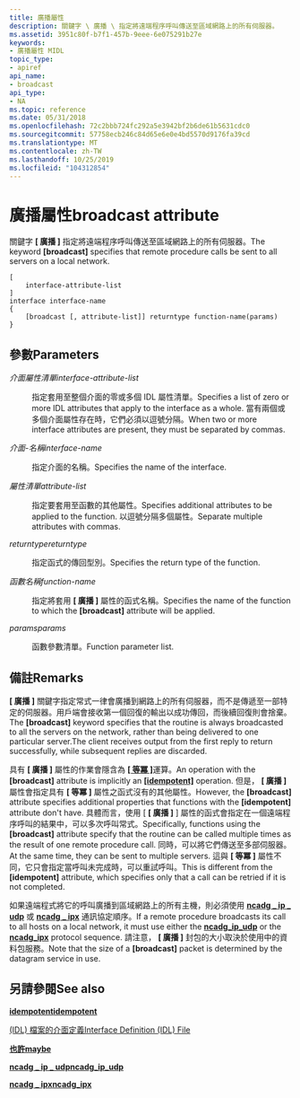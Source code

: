 ```yaml
---
title: 廣播屬性
description: 關鍵字 \ 廣播 \ 指定將遠端程序呼叫傳送至區域網路上的所有伺服器。
ms.assetid: 3951c80f-b7f1-457b-9eee-6e075291b27e
keywords:
- 廣播屬性 MIDL
topic_type:
- apiref
api_name:
- broadcast
api_type:
- NA
ms.topic: reference
ms.date: 05/31/2018
ms.openlocfilehash: 72c2bbb724fc292a5e3942bf2b6de61b5631cdc0
ms.sourcegitcommit: 57758ecb246c84d65e6e0e4bd5570d9176fa39cd
ms.translationtype: MT
ms.contentlocale: zh-TW
ms.lasthandoff: 10/25/2019
ms.locfileid: "104312854"
---
```

# <a name="broadcast-attribute"></a><span data-ttu-id="a52c2-104">廣播屬性</span><span class="sxs-lookup"><span data-stu-id="a52c2-104">broadcast attribute</span></span>

<span data-ttu-id="a52c2-105">關鍵字 **\[ 廣播 \]** 指定將遠端程序呼叫傳送至區域網路上的所有伺服器。</span><span class="sxs-lookup"><span data-stu-id="a52c2-105">The keyword **\[broadcast\]** specifies that remote procedure calls be sent to all servers on a local network.</span></span>

``` syntax
[
    interface-attribute-list
] 
interface interface-name 
{
    [broadcast [, attribute-list]] returntype function-name(params)
}
```

## <a name="parameters"></a><span data-ttu-id="a52c2-106">參數</span><span class="sxs-lookup"><span data-stu-id="a52c2-106">Parameters</span></span>

<dl> <dt>

<span data-ttu-id="a52c2-107">*介面屬性清單*</span><span class="sxs-lookup"><span data-stu-id="a52c2-107">*interface-attribute-list*</span></span> 
</dt> <dd>

<span data-ttu-id="a52c2-108">指定套用至整個介面的零或多個 IDL 屬性清單。</span><span class="sxs-lookup"><span data-stu-id="a52c2-108">Specifies a list of zero or more IDL attributes that apply to the interface as a whole.</span></span> <span data-ttu-id="a52c2-109">當有兩個或多個介面屬性存在時，它們必須以逗號分隔。</span><span class="sxs-lookup"><span data-stu-id="a52c2-109">When two or more interface attributes are present, they must be separated by commas.</span></span>

</dd> <dt>

<span data-ttu-id="a52c2-110">*介面-名稱*</span><span class="sxs-lookup"><span data-stu-id="a52c2-110">*interface-name*</span></span> 
</dt> <dd>

<span data-ttu-id="a52c2-111">指定介面的名稱。</span><span class="sxs-lookup"><span data-stu-id="a52c2-111">Specifies the name of the interface.</span></span>

</dd> <dt>

<span data-ttu-id="a52c2-112">*屬性清單*</span><span class="sxs-lookup"><span data-stu-id="a52c2-112">*attribute-list*</span></span> 
</dt> <dd>

<span data-ttu-id="a52c2-113">指定要套用至函數的其他屬性。</span><span class="sxs-lookup"><span data-stu-id="a52c2-113">Specifies additional attributes to be applied to the function.</span></span> <span data-ttu-id="a52c2-114">以逗號分隔多個屬性。</span><span class="sxs-lookup"><span data-stu-id="a52c2-114">Separate multiple attributes with commas.</span></span>

</dd> <dt>

<span data-ttu-id="a52c2-115">*returntype*</span><span class="sxs-lookup"><span data-stu-id="a52c2-115">*returntype*</span></span> 
</dt> <dd>

<span data-ttu-id="a52c2-116">指定函式的傳回型別。</span><span class="sxs-lookup"><span data-stu-id="a52c2-116">Specifies the return type of the function.</span></span>

</dd> <dt>

<span data-ttu-id="a52c2-117">*函數名稱*</span><span class="sxs-lookup"><span data-stu-id="a52c2-117">*function-name*</span></span> 
</dt> <dd>

<span data-ttu-id="a52c2-118">指定將套用 **\[ 廣播 \]** 屬性的函式名稱。</span><span class="sxs-lookup"><span data-stu-id="a52c2-118">Specifies the name of the function to which the **\[broadcast\]** attribute will be applied.</span></span>

</dd> <dt>

<span data-ttu-id="a52c2-119">*params*</span><span class="sxs-lookup"><span data-stu-id="a52c2-119">*params*</span></span> 
</dt> <dd>

<span data-ttu-id="a52c2-120">函數參數清單。</span><span class="sxs-lookup"><span data-stu-id="a52c2-120">Function parameter list.</span></span>

</dd> </dl>

## <a name="remarks"></a><span data-ttu-id="a52c2-121">備註</span><span class="sxs-lookup"><span data-stu-id="a52c2-121">Remarks</span></span>

<span data-ttu-id="a52c2-122">**\[ 廣播 \]** 關鍵字指定常式一律會廣播到網路上的所有伺服器，而不是傳遞至一部特定的伺服器。用戶端會接收第一個回復的輸出以成功傳回，而後續回復則會捨棄。</span><span class="sxs-lookup"><span data-stu-id="a52c2-122">The **\[broadcast\]** keyword specifies that the routine is always broadcasted to all the servers on the network, rather than being delivered to one particular server.The client receives output from the first reply to return successfully, while subsequent replies are discarded.</span></span>

<span data-ttu-id="a52c2-123">具有 **\[ 廣播 \]** 屬性的作業會隱含為 [**\[ 等冪 \]**](idempotent.md)運算。</span><span class="sxs-lookup"><span data-stu-id="a52c2-123">An operation with the **\[broadcast\]** attribute is implicitly an [**\[idempotent\]**](idempotent.md) operation.</span></span> <span data-ttu-id="a52c2-124">但是， **\[ 廣播 \]** 屬性會指定具有 **\[ 等冪 \]** 屬性之函式沒有的其他屬性。</span><span class="sxs-lookup"><span data-stu-id="a52c2-124">However, the **\[broadcast\]** attribute specifies additional properties that functions with the **\[idempotent\]** attribute don't have.</span></span> <span data-ttu-id="a52c2-125">具體而言，使用 [ **\[ 廣播 \]** ] 屬性的函式會指定在一個遠端程序呼叫的結果中，可以多次呼叫常式。</span><span class="sxs-lookup"><span data-stu-id="a52c2-125">Specifically, functions using the **\[broadcast\]** attribute specify that the routine can be called multiple times as the result of one remote procedure call.</span></span> <span data-ttu-id="a52c2-126">同時，可以將它們傳送至多部伺服器。</span><span class="sxs-lookup"><span data-stu-id="a52c2-126">At the same time, they can be sent to multiple servers.</span></span> <span data-ttu-id="a52c2-127">這與 **\[ 等冪 \]** 屬性不同，它只會指定當呼叫未完成時，可以重試呼叫。</span><span class="sxs-lookup"><span data-stu-id="a52c2-127">This is different from the **\[idempotent\]** attribute, which specifies only that a call can be retried if it is not completed.</span></span>

<span data-ttu-id="a52c2-128">如果遠端程式將它的呼叫廣播到區域網路上的所有主機，則必須使用 [**ncadg \_ ip \_ udp**](ncadg-ip-udp.md) 或 [**ncadg \_ ipx**](ncadg-ipx.md) 通訊協定順序。</span><span class="sxs-lookup"><span data-stu-id="a52c2-128">If a remote procedure broadcasts its call to all hosts on a local network, it must use either the [**ncadg\_ip\_udp**](ncadg-ip-udp.md) or the [**ncadg\_ipx**](ncadg-ipx.md) protocol sequence.</span></span> <span data-ttu-id="a52c2-129">請注意， **\[ 廣播 \]** 封包的大小取決於使用中的資料包服務。</span><span class="sxs-lookup"><span data-stu-id="a52c2-129">Note that the size of a **\[broadcast\]** packet is determined by the datagram service in use.</span></span>

## <a name="see-also"></a><span data-ttu-id="a52c2-130">另請參閱</span><span class="sxs-lookup"><span data-stu-id="a52c2-130">See also</span></span>

<dl> <dt>

[<span data-ttu-id="a52c2-131">**idempotent**</span><span class="sxs-lookup"><span data-stu-id="a52c2-131">**idempotent**</span></span>](idempotent.md)
</dt> <dt>

[<span data-ttu-id="a52c2-132"> (IDL) 檔案的介面定義</span><span class="sxs-lookup"><span data-stu-id="a52c2-132">Interface Definition (IDL) File</span></span>](interface-definition-idl-file.md)
</dt> <dt>

[<span data-ttu-id="a52c2-133">**也許**</span><span class="sxs-lookup"><span data-stu-id="a52c2-133">**maybe**</span></span>](maybe.md)
</dt> <dt>

[<span data-ttu-id="a52c2-134">**ncadg \_ ip \_ udp**</span><span class="sxs-lookup"><span data-stu-id="a52c2-134">**ncadg\_ip\_udp**</span></span>](ncadg-ip-udp.md)
</dt> <dt>

[<span data-ttu-id="a52c2-135">**ncadg \_ ipx**</span><span class="sxs-lookup"><span data-stu-id="a52c2-135">**ncadg\_ipx**</span></span>](ncadg-ipx.md)
</dt> </dl>

 

 




